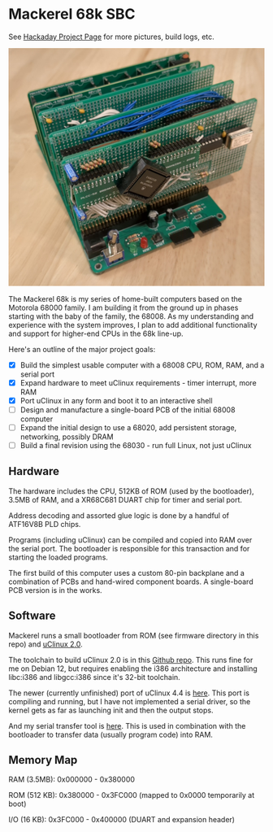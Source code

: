 # Mackerel 68k SBC

See [Hackaday Project Page](https://hackaday.io/project/183861-mackerel-68k-computer) for more pictures, build logs, etc.

![Mackerel-08 Rev 1](/media/images/mackerel-08-rev0.jpg)

The Mackerel 68k is my series of home-built computers based on the Motorola 68000 family. I am building it from the ground up in phases starting with the baby of the family, the 68008. As my understanding and experience with the system improves, I plan to add additional functionality and support for higher-end CPUs in the 68k line-up.

Here's an outline of the major project goals:

- [x] Build the simplest usable computer with a 68008 CPU, ROM, RAM, and a serial port
- [x] Expand hardware to meet uClinux requirements - timer interrupt, more RAM
- [x] Port uClinux in any form and boot it to an interactive shell
- [ ] Design and manufacture a single-board PCB of the initial 68008 computer
- [ ] Expand the initial design to use a 68020, add persistent storage, networking, possibly DRAM
- [ ] Build a final revision using the 68030 - run full Linux, not just uClinux

## Hardware

The hardware includes the CPU, 512KB of ROM (used by the bootloader), 3.5MB of RAM, and a XR68C681 DUART chip for timer and serial port.

Address decoding and assorted glue logic is done by a handful of ATF16V8B PLD chips.

Programs (including uClinux) can be compiled and copied into RAM over the serial port. The bootloader is responsible for this transaction and for starting the loaded programs.

The first build of this computer uses a custom 80-pin backplane and a combination of PCBs and hand-wired component boards. A single-board PCB version is in the works.

## Software

Mackerel runs a small bootloader from ROM (see firmware directory in this repo) and [uClinux 2.0](https://github.com/crmaykish/mackerel-uclinux-20040218).

The toolchain to build uClinux 2.0 is in this [Github repo](https://github.com/crmaykish/mackerel-m68k-elf-tools-2003). This runs fine for me on Debian 12, but requires enabling the i386 architecture and installing libc:i386 and libgcc:i386 since it's 32-bit toolchain.

The newer (currently unfinished) port of uClinux 4.4 is [here](https://github.com/crmaykish/mackerel-uclinux-20160919). This port is compiling and running, but I have not implemented a serial driver, so the kernel gets as far as launching init and then the output stops.

And my serial transfer tool is [here](https://github.com/crmaykish/ctt). This is used in combination with the bootloader to transfer data (usually program code) into RAM.

## Memory Map

RAM (3.5MB): 0x000000 - 0x380000

ROM (512 KB): 0x380000 - 0x3FC000 (mapped to 0x0000 temporarily at boot)

I/O (16 KB): 0x3FC000 - 0x400000 (DUART and expansion header)
